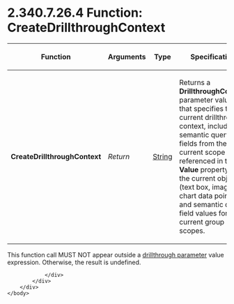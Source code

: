 <html dir="LTR" xmlns:mshelp="http://msdn.microsoft.com/mshelp" xmlns:ddue="http://ddue.schemas.microsoft.com/authoring/2003/5" xmlns:xlink="http://www.w3.org/1999/xlink" xmlns:tool="http://www.microsoft.com/tooltip">
    <head>
        <meta http-equiv="Content-Type" content="text/html; CHARSET=utf-8"></meta>
        <meta name="save" content="history"></meta>
        <title>2.340.7.26.4 Function: CreateDrillthroughContext</title>
        <xml>
            <mshelp:toctitle title="2.340.7.26.4 Function: CreateDrillthroughContext"></mshelp:toctitle>
            <mshelp:rltitle title="[MS-RDL]: Function: CreateDrillthroughContext"></mshelp:rltitle>
            <mshelp:keyword index="A" term="abbecfb8-0f35-475d-b07f-86ef4103858b"></mshelp:keyword>
            <mshelp:attr name="DCSext.ContentType" value="open specification"></mshelp:attr>
            <mshelp:attr name="AssetID" value="abbecfb8-0f35-475d-b07f-86ef4103858b"></mshelp:attr>
            <mshelp:attr name="TopicType" value="kbRef"></mshelp:attr>
            <mshelp:attr name="DCSext.Title" value="[MS-RDL]: Function: CreateDrillthroughContext" />
        </xml>
    </head>
    <body>
        <div id="header">
            <h1 class="heading">2.340.7.26.4 Function: CreateDrillthroughContext</h1>
        </div>
        <div id="mainSection">
            <div id="mainBody">
                <div id="allHistory" class="saveHistory"></div>
                <div id="sectionSection0" class="section" name="collapseableSection">
                    

<table>
 <thead>
  <tr>
   <th>
   <p>Function</p>
   </th>
   <th>
   <p>Arguments</p>
   </th>
   <th>
   <p>Type</p>
   </th>
   <th>
   <p>Specification</p>
   </th>
  </tr>
 </thead>
 <tr>
  <td>
  <p><b>CreateDrillthroughContext</b></p>
  </td>
  <td>
  <p><i>Return</i></p>
  </td>
  <td>
  <p><a href="1ed81ef3-a683-45e3-aaad-bd2bbe71bc3d.htm">String</a></p>
  </td>
  <td>
  <p>Returns a <b>DrillthroughContext</b> parameter value that
  specifies the current drillthrough context, including semantic query fields
  from the current scope referenced in the <b>Value</b> property of the current
  object (text box, image, or chart data point) and semantic query field values
  for the current group scopes.</p>
  </td>
 </tr>
</table>

<p>This function call MUST NOT appear outside a <a href="b2482b3f-74ab-4ca8-a9e5-c07955011743.htm#gt_c689bb67-f3ad-45c9-8c16-c3a1825d7e63">drillthrough parameter</a>
value expression. Otherwise, the result is undefined.</p>


                </div>
            </div>
        </div>
    </body>
</html>